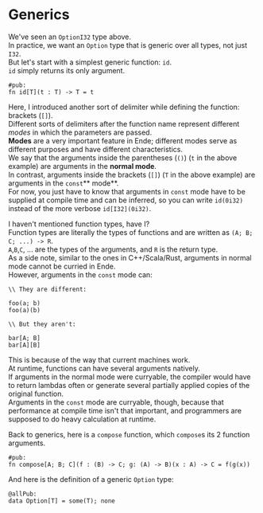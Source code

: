 # Generics

We've seen an `OptionI32` type above.  
In practice, we want an `Option` type that is generic over all types, not just `I32`.  
But let's start with a simplest generic function: `id`.  
`id` simply returns its only argument.

```
#pub:
fn id[T](t : T) -> T = t
```

Here, I introduced another sort of delimiter while defining the function: brackets \(`[]`\).  
Different sorts of delimiters after the function name represent different _modes_ in which the parameters are passed.  
**Modes** are a very important feature in Ende; different modes serve as different purposes and have different characteristics.  
We say that the arguments inside the parentheses \(`()`\) \(`t` in the above example\) are arguments in the **normal mode**.  
In contrast, arguments inside the brackets \(`[]`\) \(`T` in the above example\) are arguments in the `const`** mode**.  
For now, you just have to know that arguments in `const` mode have to be supplied at compile time and can be inferred, so you can write `id(0i32)` instead of the more verbose `id[I32](0i32)`.

I haven't mentioned function types, have I?  
Function types are literally the types of functions and are written as `(A; B; C; ...) -> R`.  
`A`,`B`,`C`, ... are the types of the arguments, and `R` is the return type.  
As a side note, similar to the ones in C++/Scala/Rust, arguments in normal mode cannot be curried in Ende.  
However, arguments in the `const` mode can:

```
\\ They are different:

foo(a; b)
foo(a)(b)

\\ But they aren't:

bar[A; B]
bar[A][B]
```

This is because of the way that current machines work.  
At runtime, functions can have several arguments natively.  
If arguments in the normal mode were curryable, the compiler would have to return lambdas often or generate several partially applied copies of the original function.  
Arguments in the `const` mode are curryable, though, because that performance at compile time isn't that important, and programmers are supposed to do heavy calculation at runtime.

Back to generics, here is a `compose` function, which `compose`s its 2 function arguments.

```
#pub:
fn compose[A; B; C](f : (B) -> C; g: (A) -> B)(x : A) -> C = f(g(x))
```

And here is the definition of a generic `Option` type:

```
@allPub:
data Option[T] = some(T); none
```




